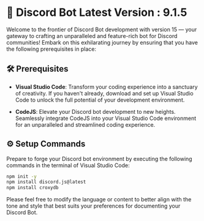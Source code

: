 # 🚀 Discord Bot Latest Version : 9.1.5

Welcome to the frontier of Discord Bot development with version 15 — your gateway to crafting an unparalleled and feature-rich bot for Discord communities! Embark on this exhilarating journey by ensuring that you have the following prerequisites in place:

## 🛠️ Prerequisites

- **Visual Studio Code**: Transform your coding experience into a sanctuary of creativity. If you haven't already, download and set up Visual Studio Code to unlock the full potential of your development environment.

- **CodeJS**: Elevate your Discord bot development to new heights. Seamlessly integrate CodeJS into your Visual Studio Code environment for an unparalleled and streamlined coding experience.

## ⚙️ Setup Commands

Prepare to forge your Discord bot environment by executing the following commands in the terminal of Visual Studio Code:

```bash
npm init -y
npm install discord.js@latest
npm install croxydb
```

Please feel free to modify the language or content to better align with the tone and style that best suits your preferences for documenting your Discord Bot.
